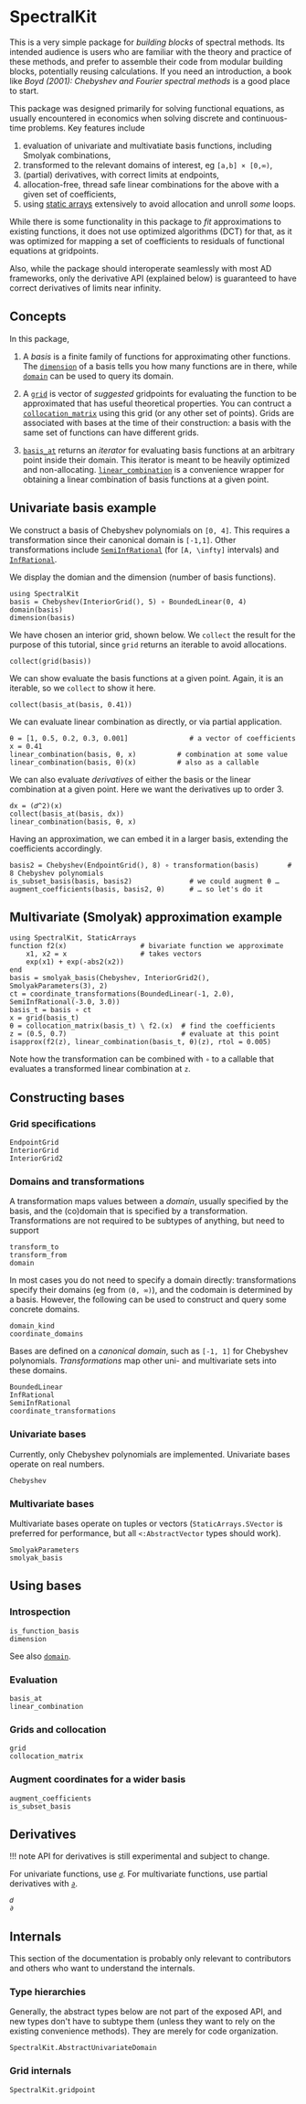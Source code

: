 # SpectralKit

This is a very simple package for *building blocks* of spectral methods. Its intended audience is users who are familiar with the theory and practice of these methods, and prefer to assemble their code from modular building blocks, potentially reusing calculations. If you need an introduction, a book like *Boyd (2001): Chebyshev and Fourier spectral methods* is a good place to start.

This package was designed primarily for solving functional equations, as usually encountered in economics when solving discrete and continuous-time problems. Key features include

1. evaluation of univariate and multivatiate basis functions, including Smolyak combinations,
2. transformed to the relevant domains of interest, eg ``[a,b] × [0,∞)``,
3. (partial) derivatives, with correct limits at endpoints,
4. allocation-free, thread safe linear combinations for the above with a given set of coefficients,
5. using [static arrays](https://github.com/JuliaArrays/StaticArrays.jl) extensively to avoid allocation and unroll *some* loops.

While there is some functionality in this package to *fit* approximations to existing functions, it does not use optimized algorithms (DCT) for that, as it was optimized for mapping a set of coefficients to residuals of functional equations at gridpoints.

Also, while the package should interoperate seamlessly with most AD frameworks, only the derivative API (explained below) is guaranteed to have correct derivatives of limits near infinity.

## Concepts

In this package,

1. A *basis* is a finite family of functions for approximating other functions. The [`dimension`](@ref) of a basis tells you how many functions are in there, while [`domain`](@ref) can be used to query its domain.

2. A [`grid`](@ref) is vector of *suggested* gridpoints for evaluating the function to be approximated that has useful theoretical properties. You can contruct a [`collocation_matrix`](@ref) using this grid (or any other set of points). Grids are associated with bases at the time of their construction: a basis with the same set of functions can have different grids.

3. [`basis_at`](@ref) returns an *iterator* for evaluating basis functions at an arbitrary point inside their domain. This iterator is meant to be heavily optimized and non-allocating. [`linear_combination`](@ref) is a convenience wrapper for obtaining a linear combination of basis functions at a given point.

## Univariate basis example

We construct a basis of Chebyshev polynomials on ``[0, 4]``. This requires a transformation since their canonical domain is ``[-1,1]``. Other transformations include [`SemiInfRational`](@ref) (for ``[A, \infty]`` intervals)  and [`InfRational`](@ref).

We display the domian and the dimension (number of basis functions).
```@repl univariate
using SpectralKit
basis = Chebyshev(InteriorGrid(), 5) ∘ BoundedLinear(0, 4)
domain(basis)
dimension(basis)
```

We have chosen an interior grid, shown below. We `collect` the result for the purpose of this tutorial, since `grid` returns an iterable to avoid allocations.
```@relp univariate
collect(grid(basis))
```

We can show evaluate the basis functions at a given point. Again, it is an iterable, so we `collect` to show it here.
```@relp univariate
collect(basis_at(basis, 0.41))
```

We can evaluate linear combination as directly, or via partial application.
```@repl univariate
θ = [1, 0.5, 0.2, 0.3, 0.001]               # a vector of coefficients
x = 0.41
linear_combination(basis, θ, x)          # combination at some value
linear_combination(basis, θ)(x)          # also as a callable
```

We can also evaluate *derivatives* of either the basis or the linear combination at a given point. Here we want the derivatives up to order 3.
```@repl univariate
dx = (𝑑^2)(x)
collect(basis_at(basis, dx))
linear_combination(basis, θ, x)
```

Having an approximation, we can embed it in a larger basis, extending the coefficients accordingly.
```@repl univariate
basis2 = Chebyshev(EndpointGrid(), 8) ∘ transformation(basis)       # 8 Chebyshev polynomials
is_subset_basis(basis, basis2)              # we could augment θ …
augment_coefficients(basis, basis2, θ)      # … so let's do it
```

## Multivariate (Smolyak) approximation example

```@example
using SpectralKit, StaticArrays
function f2(x)                  # bivariate function we approximate
    x1, x2 = x                  # takes vectors
    exp(x1) + exp(-abs2(x2))
end
basis = smolyak_basis(Chebyshev, InteriorGrid2(), SmolyakParameters(3), 2)
ct = coordinate_transformations(BoundedLinear(-1, 2.0), SemiInfRational(-3.0, 3.0))
basis_t = basis ∘ ct
x = grid(basis_t)
θ = collocation_matrix(basis_t) \ f2.(x)  # find the coefficients
z = (0.5, 0.7)                            # evaluate at this point
isapprox(f2(z), linear_combination(basis_t, θ)(z), rtol = 0.005)
```

Note how the transformation can be combined with `∘` to a callable that evaluates a transformed linear combination at `z`.

## Constructing bases

### Grid specifications

```@docs
EndpointGrid
InteriorGrid
InteriorGrid2
```

### Domains and transformations

A transformation maps values between a *domain*, usually specified by
the basis, and the (co)domain that is specified by a transformation.
Transformations are not required to be subtypes of anything, but need
to support

```@docs
transform_to
transform_from
domain
```

In most cases you do not need to specify a domain directly: transformations specify their domains (eg from ``(0, ∞)``), and the codomain is determined by a basis. However, the following can be used to construct and query some concrete domains.

```@docs
domain_kind
coordinate_domains
```

Bases are defined on a *canonical domain*, such as ``[-1, 1]`` for Chebyshev polynomials. *Transformations* map other uni- and multivariate sets into these domains.

```@docs
BoundedLinear
InfRational
SemiInfRational
coordinate_transformations
```

### Univariate bases

Currently, only Chebyshev polynomials are implemented. Univariate bases operate on real numbers.

```@docs
Chebyshev
```

### Multivariate bases

Multivariate bases operate on tuples or vectors (`StaticArrays.SVector` is preferred for performance, but all `<:AbstractVector` types should work).

```@docs
SmolyakParameters
smolyak_basis
```

## Using bases

### Introspection

```@docs
is_function_basis
dimension
```

See also [`domain`](@ref).

### Evaluation

```@docs
basis_at
linear_combination
```

### Grids and collocation

```@docs
grid
collocation_matrix
```

### Augment coordinates for a wider basis

```@docs
augment_coefficients
is_subset_basis
```

## Derivatives

!!! note
    API for derivatives is still experimental and subject to change.

For univariate functions, use [`𝑑`](@ref). For multivariate functions, use partial derivatives with [`∂`](@ref).

```@docs
𝑑
∂
```

## Internals

This section of the documentation is probably only relevant to contributors and others who want to understand the internals.

### Type hierarchies

Generally, the abstract types below are not part of the exposed API, and new types don't have to subtype them (unless they want to rely on the existing convenience methods). They are merely for code organization.

```@docs
SpectralKit.AbstractUnivariateDomain
```

### Grid internals

```@docs
SpectralKit.gridpoint
```
